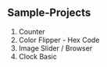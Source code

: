 ## Sample-Projects
1. Counter
2. Color Flipper - Hex Code
3. Image Slider / Browser
4. Clock Basic 
